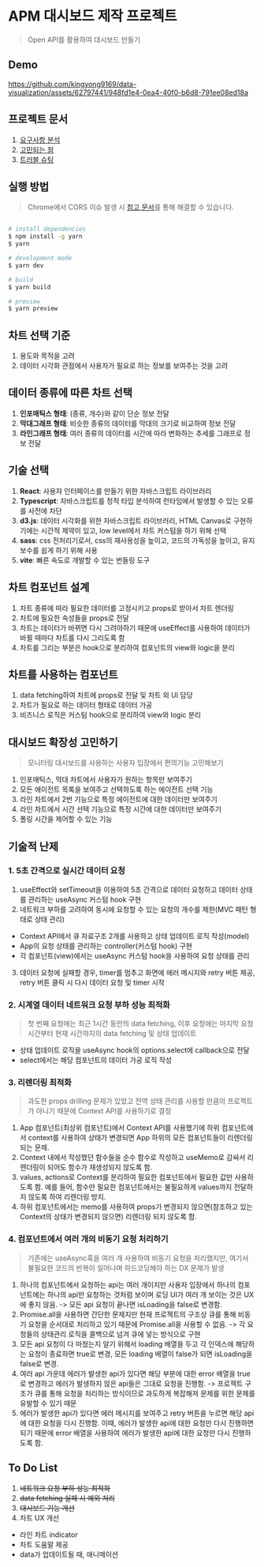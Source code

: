 # APM 대시보드 제작 프로젝트

> Open API를 활용하여 대시보드 만들기

## Demo

https://github.com/kingyong9169/data-visualization/assets/62797441/948fd1e4-0ea4-40f0-b6d8-791ee08ed18a

## 프로젝트 문서

1. [요구사항 분석](./requirements.md)
2. [고민되는 점](./worry.md)
3. [트러블 슈팅](./trouble_shooting.md)

## 실행 방법

> Chrome에서 CORS 이슈 발생 시 [참고 문서](https://alfilatov.com/posts/run-chrome-without-cors/)를 통해 해결할 수 있습니다.

```bash

# install dependencies
$ npm install -g yarn
$ yarn

# development mode
$ yarn dev

# build
$ yarn build

# preview
$ yarn preview
```

## 차트 선택 기준

1. 용도와 목적을 고려
2. 데이터 시각화 관점에서 사용자가 필요로 하는 정보를 보여주는 것을 고려

## 데이터 종류에 따른 차트 선택

1. **인포매틱스 형태**: (종류, 개수)와 같이 단순 정보 전달
2. **막대그래프 형태**: 비슷한 종류의 데이터를 막대의 크기로 비교하여 정보 전달
3. **라인그래프 형태**: 여러 종류의 데이터를 시간에 따라 변화하는 추세를 그래프로 정보 전달

## 기술 선택

1. **React**: 사용자 인터페이스를 만들기 위한 자바스크립트 라이브러리
2. **Typescript**: 자바스크립트를 정적 타입 분석하여 런타임에서 발생할 수 있는 오류를 사전에 차단
3. **d3.js**: 데이터 시각화를 위한 자바스크립트 라이브러리, HTML Canvas로 구현하기에는 시간적 제약이 있고, low level에서 차트 커스텀을 하기 위해 선택
4. **sass**: css 전처리기로서, css의 재사용성을 높이고, 코드의 가독성을 높이고, 유지보수를 쉽게 하기 위해 사용
5. **vite**: 빠른 속도로 개발할 수 있는 번들링 도구

## 차트 컴포넌트 설계

1. 차트 종류에 따라 필요한 데이터를 고정시키고 props로 받아서 차트 렌더링
2. 차트에 필요한 속성들을 props로 전달
3. 차트는 데이터가 바뀌면 다시 그려야하기 때문에 useEffect를 사용하여 데이터가 바뀔 때마다 차트를 다시 그리도록 함
4. 차트를 그리는 부분은 hook으로 분리하여 컴포넌트의 view와 logic을 분리

## 차트를 사용하는 컴포넌트

1. data fetching하여 차트에 props로 전달 및 차트 외 UI 담당
2. 차트가 필요로 하는 데이터 형태로 데이터 가공
3. 비즈니스 로직은 커스텀 hook으로 분리하여 view와 logic 분리

## 대시보드 확장성 고민하기

> 모니터링 대시보드를 사용하는 사용자 입장에서 편의기능 고민해보기

1. 인포매틱스, 막대 차트에서 사용자가 원하는 항목만 보여주기
2. 모든 에이전트 목록을 보여주고 선택하도록 하는 에이전트 선택 기능
3. 라인 차트에서 2번 기능으로 특정 에이전트에 대한 데이터만 보여주기
4. 라인 차트에서 시간 선택 기능으로 특정 시간에 대한 데이터만 보여주기
5. 폴링 시간을 제어할 수 있는 기능

## 기술적 난제

### 1. 5초 간격으로 실시간 데이터 요청

1. useEffect와 setTimeout을 이용하여 5초 간격으로 데이터 요청하고 데이터 상태를 관리하는 useAsync 커스텀 hook 구현
2. 네트워크 부하를 고려하여 동시에 요청할 수 있는 요청의 개수를 제한(MVC 패턴 형태로 상태 관리)

- Context API에서 큐 자료구조 2개를 사용하고 상태 업데이트 로직 작성(model)
- App의 요청 상태를 관리하는 controller(커스텀 hook) 구현
- 각 컴포넌트(view)에서는 useAsync 커스텀 hook을 사용하여 요청 상태를 관리

3. 데이터 요청에 실패할 경우, timer를 멈추고 화면에 에러 메시지와 retry 버튼 제공, retry 버튼 클릭 시 다시 데이터 요청 및 timer 시작

### 2. 시계열 데이터 네트워크 요청 부하 성능 최적화

> 첫 번째 요청에는 최근 1시간 동안의 data fetching, 이후 요청에는 마지막 요청 시간부터 현재 시간까지의 data fetching 및 상태 업데이트

- 상태 업데이트 로직을 useAsync hook의 options.select에 callback으로 전달
- select에서는 해당 컴포넌트의 데이터 가공 로직 작성

### 3. 리렌더링 최적화

> 과도한 props drilling 문제가 있었고 전역 상태 관리를 사용할 만큼의 프로젝트가 아니기 때문에 Context API를 사용하기로 결정

1. App 컴포넌트(최상위 컴포넌트)에서 Context API를 사용했기에 하위 컴포넌트에서 context를 사용하여 상태가 변경되면 App 하위의 모든 컴포넌트들이 리렌더링 되는 문제.
2. Context 내에서 작성했던 함수들을 순수 함수로 작성하고 useMemo로 감싸서 리렌더링이 되어도 함수가 재생성되지 않도록 함.
3. values, actions로 Context를 분리하여 필요한 컴포넌트에서 필요한 값만 사용하도록 함. 예를 들어, 함수만 필요한 컴포넌트에서는 불필요하게 values까지 전달하지 않도록 하여 리렌더링 방지.
4. 하위 컴포넌트에서는 memo를 사용하여 props가 변경되지 않으면(참조하고 있는 Context의 상태가 변경되지 않으면) 리렌더링 되지 않도록 함.

### 4. 컴포넌트에서 여러 개의 비동기 요청 처리하기

> 기존에는 useAsync훅을 여러 개 사용하여 비동기 요청을 처리했지만, 여기서 불필요한 코드의 반복이 일어나며 하드코딩해야 하는 DX 문제가 발생

1. 하나의 컴포넌트에서 요청하는 api는 여러 개이지만 사용자 입장에서 하나의 컴포넌트에는 하나의 api만 요청하는 것처럼 보이며 로딩 UI가 여러 개 보이는 것은 UX에 좋지 않음. -> 모든 api 요청이 끝나면 isLoading을 false로 변경함.
2. Promise.all을 사용하면 간단한 문제지만 현재 프로젝트의 구조상 큐를 통해 비동기 요청을 순서대로 처리하고 있기 때문에 Promise.all을 사용할 수 없음. -> 각 요청들의 상태관리 로직을 콜백으로 넘겨 큐에 넣는 방식으로 구현
3. 모든 api 요청이 다 마쳤는지 알기 위해서 loading 배열을 두고 각 인덱스에 해당하는 요청이 종료하면 true로 변경, 모든 loading 배열이 false가 되면 isLoading을 false로 변경.
4. 여러 api 가운데 에러가 발생한 api가 있다면 해당 부분에 대한 error 배열을 true로 변경하고 에러가 발생하지 않은 api들은 그대로 요청을 진행함. -> 프로젝트 구조가 큐를 통해 요청을 처리하는 방식이므로 과도하게 복잡해져 문제를 위한 문제를 유발할 수 있기 때문
5. 에러가 발생한 api가 있다면 에러 메시지를 보여주고 retry 버튼을 누르면 해당 api에 대한 요청을 다시 진행함. 이때, 에러가 발생한 api에 대한 요청만 다시 진행하면 되기 때문에 error 배열을 사용하여 에러가 발생한 api에 대한 요청만 다시 진행하도록 함.

## To Do List

1. ~~네트워크 요청 부하 성능 최적화~~
2. ~~data fetching 실패 시 예외 처리~~
3. ~~대시보드 기능 개선~~
4. 차트 UX 개선

- 라인 차트 indicator
- 차트 도움말 제공
- data가 업데이트될 때, 애니메이션
